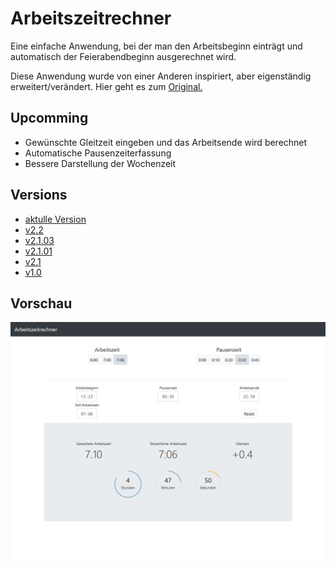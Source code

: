 # Arbeitszeitrechner #

Eine einfache Anwendung, bei der man den Arbeitsbeginn einträgt und automatisch der Feierabendbeginn ausgerechnet wird.

Diese Anwendung wurde von einer Anderen inspiriert, aber eigenständig erweitert/verändert.
Hier geht es zum [Original.](https://github.com/iC0RE/arbeitszeitrechner)

## Upcomming

- Gewünschte Gleitzeit eingeben und das Arbeitsende wird berechnet
- Automatische Pausenzeiterfassung
- Bessere Darstellung der Wochenzeit

## Versions

- [aktulle Version](https://raw.githack.com/LukasDano/arbeitszeitrechner/main/index.html)
- [v2.2](https://rawcdn.githack.com/LukasDano/arbeitszeitrechner/127ff1b08fb3ef5551742a19fced4ed58531830c/index.html)
- [v2.1.03](https://rawcdn.githack.com/LukasDano/arbeitszeitrechner/d42c883503d5d91299906f788e7a74936b340537/index.html)
- [v2.1.01](https://rawcdn.githack.com/LukasDano/arbeitszeitrechner/48ed6cf98b3c04545e984ede487dfdddb15b022a/index.html)
- [v2.1](https://rawcdn.githack.com/LukasDano/arbeitszeitrechner/ed061c80ee0986b4d37021bf1e1dfe7c76e633bf/index.html)
- [v1.0](https://rawcdn.githack.com/LukasDano/arbeitszeitrechner/0eb78712aac0fa3f846ca71cf650d0df1f2e7175/index.html)

## Vorschau

![v2.1.01](example.png)